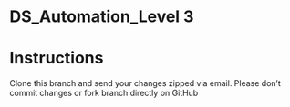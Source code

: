 # DS_Automation_Level 3

# Instructions
Clone this branch and send your changes zipped via email. 
Please don’t commit changes or fork branch directly on GitHub


